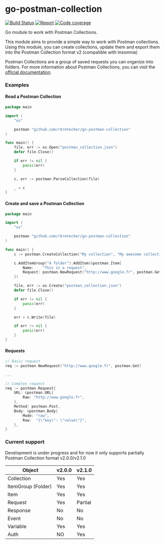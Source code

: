 # go-postman-collection

[![Build Status](https://travis-ci.org/rbretecher/go-postman-collection.svg?branch=master)](https://travis-ci.org/rbretecher/go-postman-collection)
[![Report](https://goreportcard.com/badge/github.com/rbretecher/go-postman-collection)](https://goreportcard.com/report/github.com/rbretecher/go-postman-collection)
[![Code coverage](https://codecov.io/gh/rbretecher/go-postman-collection/branch/master/graph/badge.svg)](https://codecov.io/gh/rbretecher/go-postman-collection)

Go module to work with Postman Collections.

This module aims to provide a simple way to work with Postman collections. Using this module, you can create collections, update them and export them into the Postman Collection format v2 (compatible with Insomnia)

Postman Collections are a group of saved requests you can organize into folders. For more information about Postman Collections, you can visit the [official documentation](https://www.getpostman.com/collection).

### Examples

#### Read a Postman Collection

```go
package main

import (
	"os"

	postman "github.com/rbretecher/go-postman-collection"
)

func main() {
	file, err := os.Open("postman_collection.json")
	defer file.Close()

	if err != nil {
		panic(err)
	}

	c, err := postman.ParseCollection(file)

	_ = c
}
```

#### Create and save a Postman Collection

```go
package main

import (
	"os"

	postman "github.com/rbretecher/go-postman-collection"
)

func main() {
    c := postman.CreateCollection("My collection", "My awesome collection")

    c.AddItemGroup("A folder").AddItem(&postman.Item{
        Name:    "This is a request",
        Request: postman.NewRequest("http://www.google.fr", postman.Get),
    })

    file, err := os.Create("postman_collection.json")
    defer file.Close()

    if err != nil {
        panic(err)
    }

    err = c.Write(file)

    if err != nil {
        panic(err)
    }
}
```

#### Requests

```go
// Basic request
req := postman.NewRequest("http://www.google.fr", postman.Get)

...

// Complex request
req := postman.Request{
    URL: &postman.URL{
        Raw: "http://www.google.fr",
    },
    Method: postman.Post,
    Body: &postman.Body{
        Mode: "raw",
        Raw:  "{\"key\": \"value\"}",
    },
}
```

### Current support

Development is under progress and for now it only supports partially Postman Collection format v2.0.0/v2.1.0

|  Object            | v2.0.0 | v2.1.0  |
| ------------------ | ------ | ------- |
| Collection         | Yes    | Yes     |
| ItemGroup (Folder) | Yes    | Yes     |
| Item               | Yes    | Yes     |
| Request            | Yes    | Partial |
| Response           | No     | No      |
| Event              | No     | No      |
| Variable           | Yes    | Yes     |
| Auth               | NO     | Yes     |
